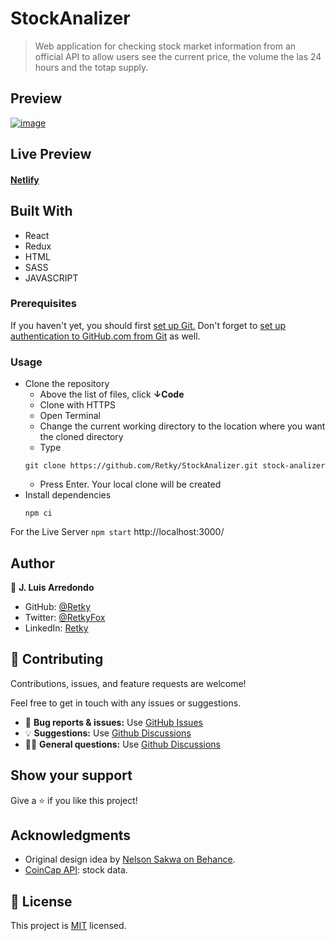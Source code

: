 # StockAnalizer
> Web application for checking stock market information from an official API to allow users see the current price, the volume the las 24 hours and the totap supply.

## Preview
[![image](https://user-images.githubusercontent.com/93499010/169303913-4d361fd9-1604-47fa-b84f-b79addcd56ff.png)](https://stock-analizer.netlify.app/)

## Live Preview
#### [Netlify](https://stock-analizer.netlify.app/)

## Built With

- React
- Redux
- HTML
- SASS
- JAVASCRIPT

### Prerequisites
If you haven't yet, you should first [set up Git.](https://docs.github.com/en/get-started/quickstart/set-up-git) Don't forget to [set up authentication to GitHub.com from Git](https://docs.github.com/en/get-started/quickstart/set-up-git#next-steps-authenticating-with-github-from-git) as well.

### Usage
- Clone the repository
  - Above the list of files, click **↓Code**
  - Clone with HTTPS
  - Open Terminal
  - Change the current working directory to the location where you want the cloned directory
  - Type
  ```
  git clone https://github.com/Retky/StockAnalizer.git stock-analizer
  ```
  - Press Enter. Your local clone will be created
- Install dependencies
  ```
  npm ci
  ```

For the Live Server `npm start` http://localhost:3000/

## Author

👤 **J. Luis Arredondo**
- GitHub: [@Retky](https://github.com/Retky "J. Luis Arredondo GitHub")
- Twitter: [@RetkyFox](https://twitter.com/retkyFox "J. Luis Arredondo Twitter")
- LinkedIn: [Retky](https://www.linkedin.com/in/Retky "J. Luis Arredondo LinkedIn")

## 🤝 Contributing

Contributions, issues, and feature requests are welcome!

Feel free to get in touch with any issues or suggestions.

- 🐛 **Bug reports & issues:** Use [GitHub Issues](https://github.com/Retky/StockAnalizer/issues "Bugs & Issues")
- 💡 **Suggestions:** Use [Github Discussions](https://github.com/Retky/StockAnalizer/discussions "Suggestions")
- 🙋‍♀️ **General questions:** Use [Github Discussions](https://github.com/Retky/StockAnalizer/discussions "General Questions")

## Show your support

Give a ⭐️ if you like this project!

## Acknowledgments
- Original design idea by [Nelson Sakwa on Behance](https://www.behance.net/sakwadesignstudio).
- [CoinCap API](https://docs.coincap.io/): stock data.

## 📝 License

This project is [MIT](./LICENSE) licensed.
